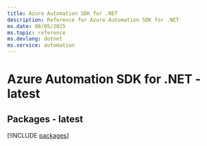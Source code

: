 ```yaml
---
title: Azure Automation SDK for .NET
description: Reference for Azure Automation SDK for .NET
ms.date: 08/05/2025
ms.topic: reference
ms.devlang: dotnet
ms.service: automation
---
```

# Azure Automation SDK for .NET - latest
## Packages - latest
[!INCLUDE [packages](automation-index.md)]